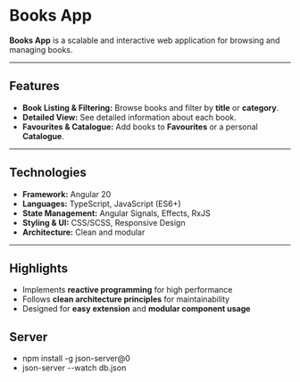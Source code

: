 # Books App

**Books App** is a scalable and interactive web application for browsing and managing books.

---

## Features
- **Book Listing & Filtering:** Browse books and filter by **title** or **category**.
- **Detailed View:** See detailed information about each book.
- **Favourites & Catalogue:** Add books to **Favourites** or a personal **Catalogue**.

---

## Technologies
- **Framework:** Angular 20
- **Languages:** TypeScript, JavaScript (ES6+)
- **State Management:** Angular Signals, Effects, RxJS
- **Styling & UI:** CSS/SCSS, Responsive Design
- **Architecture:** Clean and modular

---

## Highlights
- Implements **reactive programming** for high performance
- Follows **clean architecture principles** for maintainability
- Designed for **easy extension** and **modular component usage**


## Server
- npm install -g json-server@0
- json-server --watch db.json